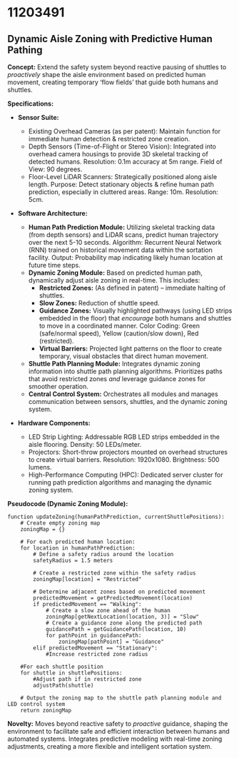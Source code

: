 # 11203491

## Dynamic Aisle Zoning with Predictive Human Pathing

**Concept:** Extend the safety system beyond reactive pausing of shuttles to *proactively* shape the aisle environment based on predicted human movement, creating temporary ‘flow fields’ that guide both humans and shuttles.

**Specifications:**

*   **Sensor Suite:**
    *   Existing Overhead Cameras (as per patent): Maintain function for immediate human detection & restricted zone creation.
    *   Depth Sensors (Time-of-Flight or Stereo Vision): Integrated into overhead camera housings to provide 3D skeletal tracking of detected humans. Resolution: 0.1m accuracy at 5m range. Field of View: 90 degrees.
    *   Floor-Level LiDAR Scanners: Strategically positioned along aisle length. Purpose: Detect stationary objects & refine human path prediction, especially in cluttered areas. Range: 10m. Resolution: 5cm.
*   **Software Architecture:**
    *   **Human Path Prediction Module:** Utilizing skeletal tracking data (from depth sensors) and LiDAR scans, predict human trajectory over the next 5-10 seconds. Algorithm: Recurrent Neural Network (RNN) trained on historical movement data within the sortation facility. Output: Probability map indicating likely human location at future time steps.
    *   **Dynamic Zoning Module:** Based on predicted human path, dynamically adjust aisle zoning in real-time. This includes:
        *   **Restricted Zones:** (As defined in patent) – immediate halting of shuttles.
        *   **Slow Zones:** Reduction of shuttle speed.
        *   **Guidance Zones:** Visually highlighted pathways (using LED strips embedded in the floor) that *encourage* both humans and shuttles to move in a coordinated manner. Color Coding: Green (safe/normal speed), Yellow (caution/slow down), Red (restricted).
        *   **Virtual Barriers:** Projected light patterns on the floor to create temporary, visual obstacles that direct human movement.
    *   **Shuttle Path Planning Module:** Integrates dynamic zoning information into shuttle path planning algorithms. Prioritizes paths that avoid restricted zones *and* leverage guidance zones for smoother operation.
    *   **Central Control System:** Orchestrates all modules and manages communication between sensors, shuttles, and the dynamic zoning system.

*   **Hardware Components:**
    *   LED Strip Lighting: Addressable RGB LED strips embedded in the aisle flooring. Density: 50 LEDs/meter.
    *   Projectors: Short-throw projectors mounted on overhead structures to create virtual barriers. Resolution: 1920x1080. Brightness: 500 lumens.
    *   High-Performance Computing (HPC): Dedicated server cluster for running path prediction algorithms and managing the dynamic zoning system.

**Pseudocode (Dynamic Zoning Module):**

```
function updateZoning(humanPathPrediction, currentShuttlePositions):
    # Create empty zoning map
    zoningMap = {}

    # For each predicted human location:
    for location in humanPathPrediction:
        # Define a safety radius around the location
        safetyRadius = 1.5 meters

        # Create a restricted zone within the safety radius
        zoningMap[location] = "Restricted"

        # Determine adjacent zones based on predicted movement
        predictedMovement = getPredictedMovement(location)
        if predictedMovement == "Walking":
            # Create a slow zone ahead of the human
            zoningMap[getNextLocation(location, 3)] = "Slow"
            # Create a guidance zone along the predicted path
            guidancePath = getGuidancePath(location, 10)
            for pathPoint in guidancePath:
                zoningMap[pathPoint] = "Guidance"
        elif predictedMovement == "Stationary":
            #Increase restricted zone radius

    #For each shuttle position
    for shuttle in shuttlePositions:
        #Adjust path if in restricted zone
        adjustPath(shuttle)

    # Output the zoning map to the shuttle path planning module and LED control system
    return zoningMap
```

**Novelty:** Moves beyond reactive safety to *proactive* guidance, shaping the environment to facilitate safe and efficient interaction between humans and automated systems. Integrates predictive modeling with real-time zoning adjustments, creating a more flexible and intelligent sortation system.
